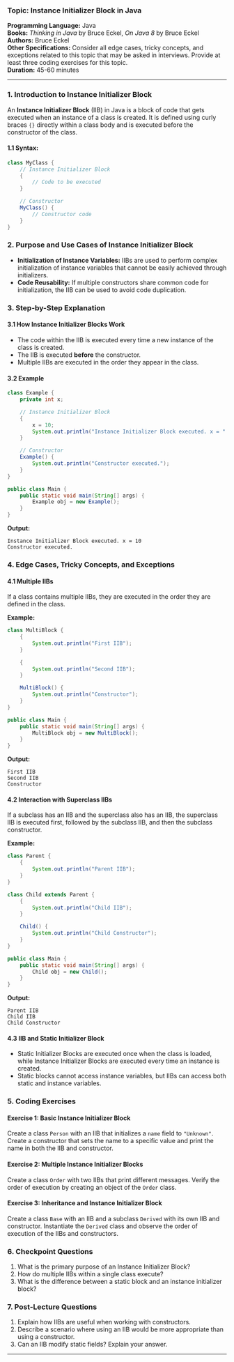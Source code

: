 ### Topic: Instance Initializer Block in Java
**Programming Language:** Java  
**Books:** *Thinking in Java* by Bruce Eckel, *On Java 8* by Bruce Eckel  
**Authors:** Bruce Eckel  
**Other Specifications:** Consider all edge cases, tricky concepts, and exceptions related to this topic that may be asked in interviews. Provide at least three coding exercises for this topic.  
**Duration:** 45-60 minutes

---

### 1. Introduction to Instance Initializer Block
An **Instance Initializer Block** (IIB) in Java is a block of code that gets executed when an instance of a class is created. It is defined using curly braces `{}` directly within a class body and is executed before the constructor of the class.

#### 1.1 Syntax:
```java
class MyClass {
    // Instance Initializer Block
    {
        // Code to be executed
    }

    // Constructor
    MyClass() {
        // Constructor code
    }
}
```

### 2. Purpose and Use Cases of Instance Initializer Block
- **Initialization of Instance Variables:** IIBs are used to perform complex initialization of instance variables that cannot be easily achieved through initializers.
- **Code Reusability:** If multiple constructors share common code for initialization, the IIB can be used to avoid code duplication.

### 3. Step-by-Step Explanation

#### 3.1 How Instance Initializer Blocks Work
- The code within the IIB is executed every time a new instance of the class is created.
- The IIB is executed **before** the constructor.
- Multiple IIBs are executed in the order they appear in the class.

#### 3.2 Example
```java
class Example {
    private int x;

    // Instance Initializer Block
    {
        x = 10;
        System.out.println("Instance Initializer Block executed. x = " + x);
    }

    // Constructor
    Example() {
        System.out.println("Constructor executed.");
    }
}

public class Main {
    public static void main(String[] args) {
        Example obj = new Example();
    }
}
```

**Output:**
```
Instance Initializer Block executed. x = 10
Constructor executed.
```

### 4. Edge Cases, Tricky Concepts, and Exceptions

#### 4.1 Multiple IIBs
If a class contains multiple IIBs, they are executed in the order they are defined in the class.

**Example:**
```java
class MultiBlock {
    {
        System.out.println("First IIB");
    }

    {
        System.out.println("Second IIB");
    }

    MultiBlock() {
        System.out.println("Constructor");
    }
}

public class Main {
    public static void main(String[] args) {
        MultiBlock obj = new MultiBlock();
    }
}
```

**Output:**
```
First IIB
Second IIB
Constructor
```

#### 4.2 Interaction with Superclass IIBs
If a subclass has an IIB and the superclass also has an IIB, the superclass IIB is executed first, followed by the subclass IIB, and then the subclass constructor.

**Example:**
```java
class Parent {
    {
        System.out.println("Parent IIB");
    }
}

class Child extends Parent {
    {
        System.out.println("Child IIB");
    }

    Child() {
        System.out.println("Child Constructor");
    }
}

public class Main {
    public static void main(String[] args) {
        Child obj = new Child();
    }
}
```

**Output:**
```
Parent IIB
Child IIB
Child Constructor
```

#### 4.3 IIB and Static Initializer Block
- Static Initializer Blocks are executed once when the class is loaded, while Instance Initializer Blocks are executed every time an instance is created.
- Static blocks cannot access instance variables, but IIBs can access both static and instance variables.

### 5. Coding Exercises

#### Exercise 1: Basic Instance Initializer Block
Create a class `Person` with an IIB that initializes a `name` field to `"Unknown"`. Create a constructor that sets the name to a specific value and print the name in both the IIB and constructor.

#### Exercise 2: Multiple Instance Initializer Blocks
Create a class `Order` with two IIBs that print different messages. Verify the order of execution by creating an object of the `Order` class.

#### Exercise 3: Inheritance and Instance Initializer Block
Create a class `Base` with an IIB and a subclass `Derived` with its own IIB and constructor. Instantiate the `Derived` class and observe the order of execution of the IIBs and constructors.

### 6. Checkpoint Questions

1. What is the primary purpose of an Instance Initializer Block?
2. How do multiple IIBs within a single class execute?
3. What is the difference between a static block and an instance initializer block?

### 7. Post-Lecture Questions

1. Explain how IIBs are useful when working with constructors.
2. Describe a scenario where using an IIB would be more appropriate than using a constructor.
3. Can an IIB modify static fields? Explain your answer.

---
